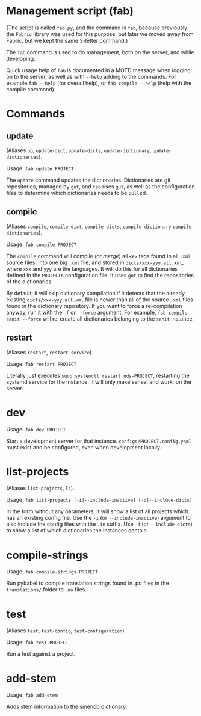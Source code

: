 # Management script (fab)

(The script is called `fab.py`, and the command is `fab`, because previously
the `Fabric` library was used for this purpose, but later we moved away from
Fabric, but we kept the same 3-letter command.)

The `fab` command is used to do management, both on the server, and while
developing.

Quick usage help of `fab` is documented in a MOTD message when logging on to
the server, as well as with `--help` adding to the commands. For example
`fab --help` (for overall help), or `fab compile --help` (help with the compile
command).


# Commands

## update

(Aliases `up`, `update-dict`, `update-dicts`, `update-dictionary`, `update-dictionaries`).

Usage: `fab update PROJECT`

The `update` command updates the dictionaries. Dictionaries are git repositories,
managed by `gut`, and `fab` uses `gut`, as well as the configuration files to
determine which dictionaries needs to be `pull`ed.


## compile

(Aliases `compile`, `compile-dict`, `compile-dicts`, `compile-dictionary`
`compile-dictionaries`).

Usage: `fab compile PROJECT`

The `compile` command will compile (or *merge*) all `<e>` tags found in all
`.xml` source files, into one big `.xml` file, and stored in `dicts/xxx-yyy.all.xml`,
where `xxx` and `yyy` are the languages. It will do this for all dictionaries
defined in the `PROJECT`s configuration file. It uses `gut` to find the
repositories of the dictionaries.

By default, it will skip dictionary compilation if it detects that the already
existing `dicts/xxx-yyy.all.xml` file is newer than all of the source `.xml`
files found in the dictionary repository. If you want to force a re-compilation
anyway, run it with the `-f` or `--force` argument. For example,
`fab compile sanit --force` will re-create all dictionaries belonging to the
`sanit` instance.


## restart

(Aliases `restart`, `restart-service`).

Usage: `fab restart PROJECT`

Literally just executes `sudo systemctl restart nds-PROJECT`, restarting the
systemd service for the instance. It will only make sense, and work, on the
server.


# dev

Usage: `fab dev PROJECT`

Start a development server for that instance. `configs/PROJECT.config.yaml`
must exist and be configured, even when development locally.


# list-projects

(Aliases `list-projects`, `ls`).

Usage: `fab list-projects [-i|--include-inactive] [-d|--include-dicts]`

In the form without any parameters, it will show a list of all projects which
has an existing config file. Use the `-i` (or `--include-inactive`) argument
to also include the config files with the `.in` suffix. Use `-d` (or `--include-dicts`)
to show a list of which dictionaries the instances contain.


# compile-strings

Usage: `fab compile-strings PROJECT`

Run pybabel to compile translation strings found in .po files in the
`translations/` folder to `.mo` files.


# test

(Aliases `test`, `test-config`, `test-configuration`).

Usage: `fab test PROJECT`

Run a test against a project.


# add-stem

Usage: `fab add-stem`

Adds stem information to the smenob dictionary.
